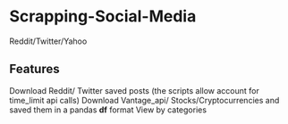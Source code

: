 # Scrapping-Social-Media
Reddit/Twitter/Yahoo


## Features

Download Reddit/ Twitter saved posts (the scripts allow account for time_limit api calls)
Download Vantage_api/ Stocks/Cryptocurrencies and saved them in a pandas **df** format
View by categories


